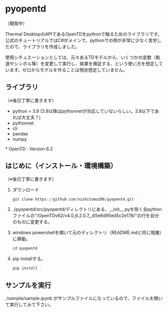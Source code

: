 # pyopentd

（開発中）

Thermal DesktopのAPIであるOpenTDをpythonで触るためのライブラリです。
公式のチュートリアルではC#がメインで、pythonでの例が非常に少なく苦労したので、ライブラリを作成しました。

使用シチュエーションとしては、元々あるTDモデルから、いくつかの変数（軌道やシンボル等）を変更して実行し、結果を検証する、という使い方を想定しています。ゼロからモデルを作ることは現状想定していません。

## ライブラリ

（※後日丁寧に書きます）

- python = 3.8 (3.9以降はpythonnetが対応していないらしい。3.8以下であれば大丈夫？)
- pythonnet
- clr
- pandas
- numpy

\* OpenTD : Version 6.2

## はじめに（インストール・環境構築）

（※後日丁寧に書きます）

1. ダウンロード

    ``` PowerShell
    git clone https://github.com/nishitomo206/pyopentd.git
    ```

2. ./pyopentd/src/pyopentd/ディレクトリにある、\_\_init\_\_.pyを除く全pythonファイルの"/OpenTDv62/v4.0_6.2.0.7__65e6d95ed5c2e178/"の行を自分のものに変更する。
3. windows powershellを開いて元のディレクトリ（README.mdと同じ階層）に移動。

    ``` PowerShell
    cd pyopentd
    ```

4. pip installする。

    ``` PowerShell
    pip install .
    ```

## サンプルを実行

./sample/sample.ipynb がサンプルファイルになっているので、ファイルを開いて実行してみて下さい。
